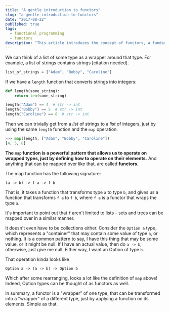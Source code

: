```yaml
---
title: "A gentle introduction to functors"
slug: "a-gentle-introduction-to-functors"
date: "2017-08-22"
published: true
tags:
  - functional programming
  - functors
description: "This article introduces the concept of functors, a fundamental concept in functional programming that allows for mapping over wrapped types."
---
```


We can think of a list of some type as a wrapper around that type. For example, a list of strings contains strings [citation needed].

```python
list_of_strings = ["Adam", "Bobby", "Caroline"]
```

If we have a `length` function that converts strings into integers:

``` python
def length(some_string):
    return len(some_string)

length("Adam") == 4  # str -> int
length("Bobby") == 5  # str -> int
length("Caroline") == 8  # str -> int
```

Then we can trivially get from a *list* of strings to a *list* of integers, just by using the same `length` function and the `map` operation:

``` python
>>> map(length, ["Adam", "Bobby", "Caroline"])
[4, 5, 8]
```

**The `map` function is a powerful pattern that allows us to operate on wrapped types, just by defining how to operate on their elements.** And anything that can be mapped over like that, are called **functors**.

The map function has the following signature:

```
(a -> b) -> f a -> f b
```

That is, it takes a function that transforms type `a` to type `b`, and gives us a function that transforms `f a` to `f b`, where `f a` is a functor that wraps the type `a`.


It's important to point out that `f` aren't limited to lists - sets and trees can be mapped over in a similar manner.

It doesn't even have to be collections either. Consider the `Option a` type, which represents a "container" that may contain some value of type `a`, or nothing. It is a common pattern to say, I have this thing that may be some value, or it might be null. If I have an actual value, then do `a -> b`; otherwise, just give me null. Either way, I want an Option of type `b`.

That operation kinda looks like

```
Option a -> (a -> b) -> Option b
```

Which after some rearranging, looks a lot like the definition of `map` above! Indeed, Option types can be thought of as functors as well.

In summary, a functor is a "wrapper" of one type, that can be transformed into a "wrapper" of a different type, just by applying a function on its elements. Simple as that.

